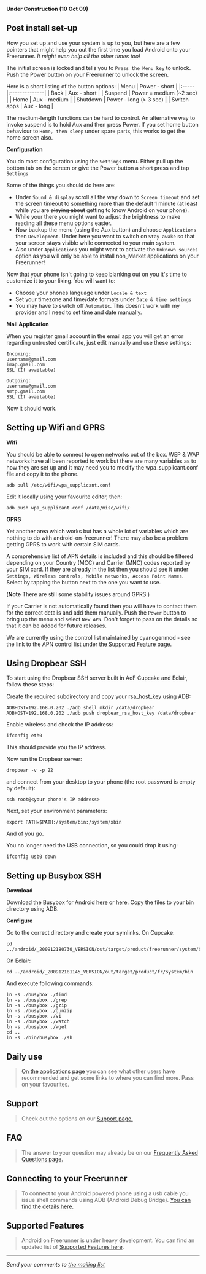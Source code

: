 **Under Construction (10 Oct 09)**

## Post install set-up ##

How you set up and use your system is up to you, but here are a few pointers that might help you out the first time you load Android onto your Freerunner. _It might even help all the other times too!_

The initial screen is locked and tells you to `Press the Menu key` to unlock. Push the Power button on your Freerunner to unlock the screen.

Here is a short listing of the button options:
| Menu | Power - short |
|:-----|:--------------|
| Back | Aux - short |
| Suspend | Power = medium (~2 sec) |
| Home | Aux - medium |
| Shutdown | Power - long (> 3 sec) |
| Switch apps | Aux - long |

The medium-length functions can be hard to control. An alternative way to invoke suspend is to hold Aux and then press Power. If you set home button behaviour to `Home, then sleep` under spare parts, this works to get the home screen also.

**Configuration**

You do most configuration using the `Settings` menu.  Either pull up the bottom tab on the screen or give the Power button a short press and tap `Settings`

Some of the things you should do here are:
  * Under `Sound & display` scroll all the way down to `Screen timeout` and set the screen timeout to something more than the default 1 minute (at least while you are ~~playing about~~ getting to know Android on your phone).
  * While your there you might want to adjust the brightness to make reading all these menu options easier.
  * Now backup the menu (using the Aux button) and choose `Applications` then `Development`.  Under here you want to switch on `Stay awake` so that your screen stays visible while connected to your main system.
  * Also under `Applications` you might want to activate the `Unknown sources` option as you will only be able to install non\_Market applications on your Freerunner!

Now that your phone isn't going to keep blanking out on you it's time to customize it to your liking. You will want to:
  * Choose your phones language under `Locale & text`
  * Set your timezone and time/date formats under `Date & time settings`
  * You may have to switch off `Automatic`.  This doesn't work with my provider and I need to set time and date manually.

**Mail Application**

When you register gmail account in the email app you will get an error regarding untrusted certificate, just edit manually and use these settings:
```
Incoming:
username@gmail.com
imap.gmail.com
SSL (If available)

Outgoing:
username@gmail.com
smtp.gmail.com
SSL (If available)
```
Now it should work.

## Setting up Wifi and GPRS ##

**Wifi**

You should be able to connect to open networks out of the box.  WEP & WAP networks have all been reported to work but there are many variables as to how they are set up and it may need you to modify the wpa\_supplicant.conf file and copy it to the phone.

```
adb pull /etc/wifi/wpa_supplicant.conf
```
Edit it locally using your favourite editor, then:
```
adb push wpa_supplicant.conf /data/misc/wifi/
```

**GPRS**

Yet another area which works but has a whole lot of variables which are nothing to do with android-on-freerunner! There may also be a problem getting GPRS to work with certain SIM cards.

A comprehensive list of APN details is included and this should be filtered depending on your Country (MCC) and Carrier (MNC) codes reported by your SIM card.  If they are already in the list then you should see it under `Settings, Wireless controls, Mobile networks, Access Point Names`.  Select by tapping the button next to the one you want to use.

(**Note** There are still some stability issues around GPRS.)

If your Carrier is not automatically found then you will have to contact them for the correct details and add them manually. Push the `Power` button to bring up the menu and select `New APN`.  Don't forget to pass on the details so that it can be added for future releases.

We are currently using the control list maintained by cyanogenmod - see the link to the APN control list under [the Supported Feature page](FeatureStatus.md).

## Using Dropbear SSH ##

To start using the Dropbear SSH server built in AoF Cupcake and Eclair, follow these steps:

Create the required subdirectory and copy your rsa\_host\_key using ADB:

```
ADBHOST=192.168.0.202 ./adb shell mkdir /data/dropbear
ADBHOST=192.168.0.202 ./adb push dropbear_rsa_host_key /data/dropbear
```

Enable wireless and check the IP address:
```
ifconfig eth0
```
This should provide you the IP address.

Now run the Dropbear server:
```
dropbear -v -p 22
```

and connect from your desktop to your phone (the root password is empty by default):
```
ssh root@<your phone's IP address>
```

Next, set your environment parameters:
```
export PATH=$PATH:/system/bin:/system/xbin
```

And of you go.

You no longer need the USB connection, so you could drop it using:
```
ifconfig usb0 down
```

## Setting up Busybox SSH ##

**Download**

Download the Busybox for Android [here](http://diy.zjip.com/busybox) or [here](http://verdebreuk.googlecode.com/files/busybox). Copy the files to your bin directory using ADB.

**Configure**

Go to the correct directory and create your symlinks.
On Cupcake:
```
cd ../android/_200912180730_VERSION/out/target/product/freerunner/system/bin
```
On Eclair:
```
cd ../android/_200912181145_VERSION/out/target/product/fr/system/bin
```
And execute following commands:
```
ln -s ./busybox ./find
ln -s ./busybox ./grep
ln -s ./busybox ./gzip
ln -s ./busybox ./gunzip
ln -s ./busybox ./vi
ln -s ./busybox ./watch
ln -s ./busybox ./wget
cd ..
ln -s ./bin/busybox ./sh
```

## Daily use ##

> [On the applications page](Applications.md) you can see what other users have recommended and get some links to where you can find more. Pass on your favourites.

## Support ##
> Check out the options on our [Support page.](Support.md)

## FAQ ##
> The answer to your question may already be on our [Frequently Asked Questions page.](FrequentlyAskedQuestions.md)

## Connecting to your Freerunner ##
> To connect to your Android powered phone using a usb cable you issue shell commands using ADB (Android Debug Bridge).  [You can find the details here.](AndroidDebugBridge.md)

## Supported Features ##
> Android on Freerunner is under heavy development. You can find an updated list of [Supported Features here](FeatureStatus.md).



---

_Send your comments to [the mailing list](mailto:android-on-freerunner@googlegroups.com)_